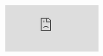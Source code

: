 <embed src="https://SyxtonPrime.github.io/Angus_Gruen_CV_2022.pdf" type="application/pdf"/>

<object data="https://SyxtonPrime.github.io/Angus_Gruen_CV_2022.pdf" width="1000" height="1000" type='application/pdf'/>
